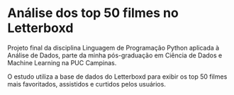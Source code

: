 # Análise dos top 50 filmes no Letterboxd

Projeto final da disciplina Linguagem de Programação Python aplicada à Análise de Dados, parte da minha pós-graduação em Ciência de Dados e Machine Learning na PUC Campinas.

O estudo utiliza a base de dados do Letterboxd para exibir os top 50 filmes mais favoritados, assistidos e curtidos pelos usuários.

